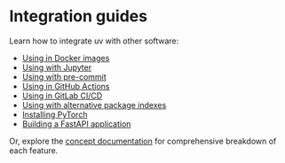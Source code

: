 # Integration guides

Learn how to integrate uv with other software:

- [Using in Docker images](./docker.md)
- [Using with Jupyter](./jupyter.md)
- [Using with pre-commit](./pre-commit.md)
- [Using in GitHub Actions](./github.md)
- [Using in GitLab CI/CD](./gitlab.md)
- [Using with alternative package indexes](./alternative-indexes.md)
- [Installing PyTorch](./pytorch.md)
- [Building a FastAPI application](./fastapi.md)

Or, explore the [concept documentation](../../concepts/index.md) for comprehensive breakdown of each
feature.
